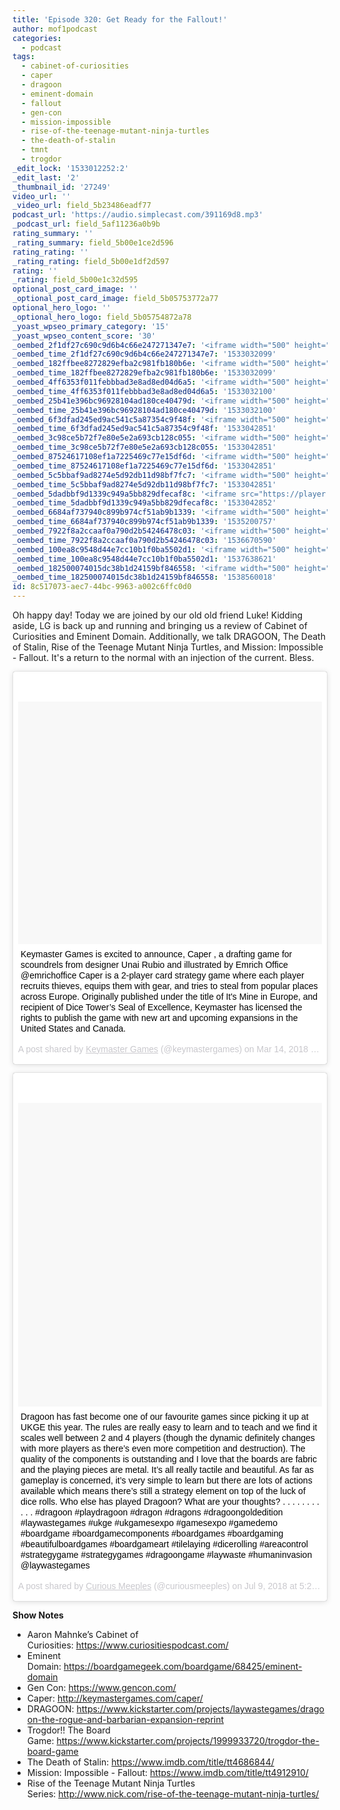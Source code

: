 ```yaml
---
title: 'Episode 320: Get Ready for the Fallout!'
author: mof1podcast
categories:
  - podcast
tags:
  - cabinet-of-curiosities
  - caper
  - dragoon
  - eminent-domain
  - fallout
  - gen-con
  - mission-impossible
  - rise-of-the-teenage-mutant-ninja-turtles
  - the-death-of-stalin
  - tmnt
  - trogdor
_edit_lock: '1533012252:2'
_edit_last: '2'
_thumbnail_id: '27249'
video_url: ''
_video_url: field_5b23486eadf77
podcast_url: 'https://audio.simplecast.com/391169d8.mp3'
_podcast_url: field_5af11236a0b9b
rating_summary: ''
_rating_summary: field_5b00e1ce2d596
rating_rating: ''
_rating_rating: field_5b00e1df2d597
rating: ''
_rating: field_5b00e1c32d595
optional_post_card_image: ''
_optional_post_card_image: field_5b05753772a77
optional_hero_logo: ''
_optional_hero_logo: field_5b05754872a78
_yoast_wpseo_primary_category: '15'
_yoast_wpseo_content_score: '30'
_oembed_2f1df27c690c9d6b4c66e247271347e7: '<iframe width="500" height="281" src="https://www.youtube.com/embed/9XxLHyzsB_Q?feature=oembed" frameborder="0" allow="autoplay; encrypted-media" allowfullscreen></iframe>'
_oembed_time_2f1df27c690c9d6b4c66e247271347e7: '1533032099'
_oembed_182ffbee8272829efba2c981fb180b6e: '<iframe width="500" height="281" src="https://www.youtube.com/embed/Seg_yBYPjG4?feature=oembed" frameborder="0" allow="autoplay; encrypted-media" allowfullscreen></iframe>'
_oembed_time_182ffbee8272829efba2c981fb180b6e: '1533032099'
_oembed_4ff6353f011febbbad3e8ad8ed04d6a5: '<iframe width="500" height="281" src="https://www.youtube.com/embed/HikYI0jIAwU?feature=oembed" frameborder="0" allow="autoplay; encrypted-media" allowfullscreen></iframe>'
_oembed_time_4ff6353f011febbbad3e8ad8ed04d6a5: '1533032100'
_oembed_25b41e396bc96928104ad180ce40479d: '<iframe width="500" height="281" src="https://www.youtube.com/embed/MFWF9dU5Zc0?feature=oembed" frameborder="0" allow="autoplay; encrypted-media" allowfullscreen></iframe>'
_oembed_time_25b41e396bc96928104ad180ce40479d: '1533032100'
_oembed_6f3dfad245ed9ac541c5a87354c9f48f: '<iframe width="500" height="281" src="https://www.youtube.com/embed/rTMINaybeyE?feature=oembed" frameborder="0" allow="autoplay; encrypted-media" allowfullscreen></iframe>'
_oembed_time_6f3dfad245ed9ac541c5a87354c9f48f: '1533042851'
_oembed_3c98ce5b72f7e80e5e2a693cb128c055: '<iframe width="500" height="281" src="https://www.youtube.com/embed/j7RHHPN4gII?feature=oembed" frameborder="0" allow="autoplay; encrypted-media" allowfullscreen></iframe>'
_oembed_time_3c98ce5b72f7e80e5e2a693cb128c055: '1533042851'
_oembed_87524617108ef1a7225469c77e15df6d: '<iframe width="500" height="281" src="https://www.youtube.com/embed/bP8vCXPo-BA?feature=oembed" frameborder="0" allow="autoplay; encrypted-media" allowfullscreen></iframe>'
_oembed_time_87524617108ef1a7225469c77e15df6d: '1533042851'
_oembed_5c5bbaf9ad8274e5d92db11d98bf7fc7: '<iframe width="500" height="281" src="https://www.youtube.com/embed/yqAS2lPISa8?feature=oembed" frameborder="0" allow="autoplay; encrypted-media" allowfullscreen></iframe>'
_oembed_time_5c5bbaf9ad8274e5d92db11d98bf7fc7: '1533042851'
_oembed_5dadbbf9d1339c949a5bb829dfecaf8c: '<iframe src="https://player.vimeo.com/video/8386027?app_id=122963" width="500" height="281" frameborder="0" title="Alien for Christmas" webkitallowfullscreen mozallowfullscreen allowfullscreen></iframe>'
_oembed_time_5dadbbf9d1339c949a5bb829dfecaf8c: '1533042852'
_oembed_6684af737940c899b974cf51ab9b1339: '<iframe width="500" height="281" src="https://www.youtube.com/embed/gp-8oB53P7k?feature=oembed" frameborder="0" allow="autoplay; encrypted-media" allowfullscreen></iframe>'
_oembed_time_6684af737940c899b974cf51ab9b1339: '1535200757'
_oembed_7922f8a2ccaaf0a790d2b54246478c03: '<iframe width="500" height="281" src="https://www.youtube.com/embed/AWvUNABT8sg?feature=oembed" frameborder="0" allow="autoplay; encrypted-media" allowfullscreen></iframe>'
_oembed_time_7922f8a2ccaaf0a790d2b54246478c03: '1536670590'
_oembed_100ea8c9548d44e7cc10b1f0ba5502d1: '<iframe width="500" height="281" src="https://www.youtube.com/embed/ek1ePFp-nBI?feature=oembed" frameborder="0" allow="autoplay; encrypted-media" allowfullscreen></iframe>'
_oembed_time_100ea8c9548d44e7cc10b1f0ba5502d1: '1537638621'
_oembed_182500074015dc38b1d24159bf846558: '<iframe width="500" height="281" src="https://www.youtube.com/embed/USPd0vX2sdc?feature=oembed" frameborder="0" allow="autoplay; encrypted-media" allowfullscreen></iframe>'
_oembed_time_182500074015dc38b1d24159bf846558: '1538560018'
id: 8c517073-aec7-44bc-9963-a002c6ffc0d0
---
```

<p>Oh happy day! Today we are joined by our old old friend Luke! Kidding aside, LG is back up and running and bringing us a review of Cabinet of Curiosities and Eminent Domain. Additionally, we talk DRAGOON, The Death of Stalin, Rise of the Teenage Mutant Ninja Turtles, and Mission: Impossible - Fallout. It's a return to the normal with an injection of the current. Bless.</p>
<blockquote class="instagram-media" style="background: #FFF; border: 0; border-radius: 3px; box-shadow: 0 0 1px 0 rgba(0,0,0,0.5),0 1px 10px 0 rgba(0,0,0,0.15); margin: 1px; max-width: 540px; min-width: 326px; padding: 0; width: calc(100% - 2px);" data-instgrm-captioned="" data-instgrm-permalink="https://www.instagram.com/p/BgUMnnMA9_V/" data-instgrm-version="9">
<div style="padding: 8px;">
<div style="background: #F8F8F8; line-height: 0; margin-top: 40px; padding: 39.907407407407405% 0; text-align: center; width: 100%;">
<div style="background: url(data:image/png; base64,ivborw0kggoaaaansuheugaaacwaaaascamaaaapwqozaaaabgdbtueaalgpc/xhbqaaaafzukdcak7ohokaaaamuexurczmzpf399fx1+bm5mzy9amaaadisurbvdjlvzxbesmgces5/p8/t9furvcrmu73jwlzosgsiizurcjo/ad+eqjjb4hv8bft+idpqocx1wjosbfhh2xssxeiyn3uli/6mnree07uiwjev8ueowds88ly97kqytlijkktuybbruayvh5wohixmpi5we58ek028czwyuqdlkpg1bkb4nnm+veanfhqn1k4+gpt6ugqcvu2h2ovuif/gwufyy8owepdyzsa3avcqpvovvzzz2vtnn2wu8qzvjddeto90gsy9mvlqtgysy231mxry6i2ggqjrty0l8fxcxfcbbhwrsyyaaaaaelftksuqmcc); display: block; height: 44px; margin: 0 auto -44px; position: relative; top: -22px; width: 44px;"></div>
</div>
<p style="margin: 8px 0 0 0; padding: 0 4px;"><a style="color: #000; font-family: Arial,sans-serif; font-size: 14px; font-style: normal; font-weight: normal; line-height: 17px; text-decoration: none; word-wrap: break-word;" href="https://www.instagram.com/p/BgUMnnMA9_V/" target="_blank" rel="noopener">Keymaster Games is excited to announce, Caper , a drafting game for scoundrels from designer Unai Rubio and illustrated by Emrich Office @emrichoffice Caper is a 2-player card strategy game where each player recruits thieves, equips them with gear, and tries to steal from popular places across Europe. Originally published under the title of It's Mine in Europe, and recipient of Dice Tower’s Seal of Excellence, Keymaster has licensed the rights to publish the game with new art and upcoming expansions in the United States and Canada.</a></p>
<p style="color: #c9c8cd; font-family: Arial,sans-serif; font-size: 14px; line-height: 17px; margin-bottom: 0; margin-top: 8px; overflow: hidden; padding: 8px 0 7px; text-align: center; text-overflow: ellipsis; white-space: nowrap;">A post shared by <a style="color: #c9c8cd; font-family: Arial,sans-serif; font-size: 14px; font-style: normal; font-weight: normal; line-height: 17px;" href="https://www.instagram.com/keymastergames/" target="_blank" rel="noopener"> Keymaster Games</a> (@keymastergames) on <time style="font-family: Arial,sans-serif; font-size: 14px; line-height: 17px;" datetime="2018-03-14T19:35:56+00:00">Mar 14, 2018 at 12:35pm PDT</time></p>
</div>
</blockquote>
<p><script async defer src="//www.instagram.com/embed.js"></script></p>
<blockquote class="instagram-media" style="background: #FFF; border: 0; border-radius: 3px; box-shadow: 0 0 1px 0 rgba(0,0,0,0.5),0 1px 10px 0 rgba(0,0,0,0.15); margin: 1px; max-width: 540px; min-width: 326px; padding: 0; width: calc(100% - 2px);" data-instgrm-captioned="" data-instgrm-permalink="https://www.instagram.com/p/BlAsYQrhh9e/" data-instgrm-version="9">
<div style="padding: 8px;">
<div style="background: #F8F8F8; line-height: 0; margin-top: 40px; padding: 50% 0; text-align: center; width: 100%;">
<div style="background: url(data:image/png; base64,ivborw0kggoaaaansuheugaaacwaaaascamaaaapwqozaaaabgdbtueaalgpc/xhbqaaaafzukdcak7ohokaaaamuexurczmzpf399fx1+bm5mzy9amaaadisurbvdjlvzxbesmgces5/p8/t9furvcrmu73jwlzosgsiizurcjo/ad+eqjjb4hv8bft+idpqocx1wjosbfhh2xssxeiyn3uli/6mnree07uiwjev8ueowds88ly97kqytlijkktuybbruayvh5wohixmpi5we58ek028czwyuqdlkpg1bkb4nnm+veanfhqn1k4+gpt6ugqcvu2h2ovuif/gwufyy8owepdyzsa3avcqpvovvzzz2vtnn2wu8qzvjddeto90gsy9mvlqtgysy231mxry6i2ggqjrty0l8fxcxfcbbhwrsyyaaaaaelftksuqmcc); display: block; height: 44px; margin: 0 auto -44px; position: relative; top: -22px; width: 44px;"></div>
</div>
<p style="margin: 8px 0 0 0; padding: 0 4px;"><a style="color: #000; font-family: Arial,sans-serif; font-size: 14px; font-style: normal; font-weight: normal; line-height: 17px; text-decoration: none; word-wrap: break-word;" href="https://www.instagram.com/p/BlAsYQrhh9e/" target="_blank" rel="noopener">Dragoon has fast become one of our favourite games since picking it up at UKGE this year. The rules are really easy to learn and to teach and we find it scales well between 2 and 4 players (though the dynamic definitely changes with more players as there’s even more competition and destruction). The quality of the components is outstanding and I love that the boards are fabric and the playing pieces are metal. It’s all really tactile and beautiful. As far as gameplay is concerned, it’s very simple to learn but there are lots of actions available which means there’s still a strategy element on top of the luck of dice rolls. Who else has played Dragoon? What are your thoughts? . . . . . . . . . . . #dragoon #playdragoon #dragon #dragons #dragoongoldedition #laywastegames #ukge #ukgamesexpo #gamesexpo #gamedemo #boardgame #boardgamecomponents #boardgames #boardgaming #beautifulboardgames #boardgameart #tilelaying #dicerolling #areacontrol #strategygame #strategygames #dragoongame #laywaste #humaninvasion @laywastegames</a></p>
<p style="color: #c9c8cd; font-family: Arial,sans-serif; font-size: 14px; line-height: 17px; margin-bottom: 0; margin-top: 8px; overflow: hidden; padding: 8px 0 7px; text-align: center; text-overflow: ellipsis; white-space: nowrap;">A post shared by <a style="color: #c9c8cd; font-family: Arial,sans-serif; font-size: 14px; font-style: normal; font-weight: normal; line-height: 17px;" href="https://www.instagram.com/curiousmeeples/" target="_blank" rel="noopener"> Curious Meeples</a> (@curiousmeeples) on <time style="font-family: Arial,sans-serif; font-size: 14px; line-height: 17px;" datetime="2018-07-09T12:25:37+00:00">Jul 9, 2018 at 5:25am PDT</time></p>
</div>
</blockquote>
<p><script async defer src="//www.instagram.com/embed.js"></script></p>
<p><strong>Show Notes</strong></p>
<ul>
<li>Aaron Mahnke’s Cabinet of Curiosities: <a href="https://www.curiositiespodcast.com/">https://www.curiositiespodcast.com/</a></li>
<li>Eminent Domain: <a href="https://boardgamegeek.com/boardgame/68425/eminent-domain">https://boardgamegeek.com/boardgame/68425/eminent-domain</a></li>
<li>Gen Con: <a href="https://www.gencon.com/">https://www.gencon.com/</a></li>
<li>Caper: <a href="http://keymastergames.com/caper/">http://keymastergames.com/caper/</a></li>
<li>DRAGOON: <a href="https://www.kickstarter.com/projects/laywastegames/dragoon-the-rogue-and-barbarian-expansion-reprint">https://www.kickstarter.com/projects/laywastegames/dragoon-the-rogue-and-barbarian-expansion-reprint</a></li>
<li>Trogdor!! The Board Game: <a href="https://www.kickstarter.com/projects/1999933720/trogdor-the-board-game">https://www.kickstarter.com/projects/1999933720/trogdor-the-board-game</a></li>
<li>The Death of Stalin: <a href="https://www.imdb.com/title/tt4686844/">https://www.imdb.com/title/tt4686844/</a></li>
<li>Mission: Impossible - Fallout: <a href="https://www.imdb.com/title/tt4912910/">https://www.imdb.com/title/tt4912910/</a></li>
<li>Rise of the Teenage Mutant Ninja Turtles Series: <a href="http://www.nick.com/rise-of-the-teenage-mutant-ninja-turtles/">http://www.nick.com/rise-of-the-teenage-mutant-ninja-turtles/</a></li>
</ul>
